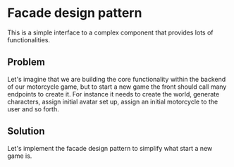 # Facade design pattern

This is a simple interface to a complex component that provides lots of functionalities.

## Problem

Let's imagine that we are building the core functionality within the backend of our motorcycle game, but to start a new game the front should call many endpoints to create it. For instance it needs to create the world, generate characters, assign initial avatar set up, assign an initial motorcycle to the user and so forth.

## Solution

Let's implement the facade design pattern to simplify what start a new game is.